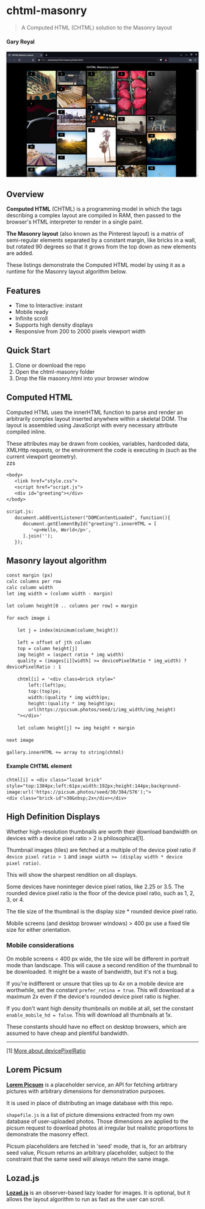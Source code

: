 # chtml-masonry
> A Computed HTML (CHTML) solution to the Masonry layout

#### Gary Royal

![screenshot](masonry.png)

## Overview

**Computed HTML** (CHTML) is a programming model in which the tags describing a complex layout are compiled in RAM, then passed to the browser's HTML interpreter to render in a single paint. 

**The Masonry layout** (also known as the Pinterest layout) is a matrix of semi-regular elements separated by a constant margin, like bricks in a wall, but rotated 90 degrees so that it grows from the top down as new elements are added.

These listings demonstrate the Computed HTML model by using it as a runtime for the Masonry layout algorithm below.


## Features 

* Time to Interactive: instant 
* Mobile ready
* Infinite scroll
* Supports high density displays
* Responsive from 200 to 2000 pixels viewport width


## Quick Start

1. Clone or download the repo
2. Open the chtml-masonry folder
3. Drop the file masonry.html into your browser window


## Computed HTML 

Computed HTML uses the innerHTML function to parse and render an arbitrarily complex layout inserted anywhere within a skeletal DOM. The layout is assembled using JavaScript with every necessary attribute compiled inline. 

These attributes may be drawn from cookies, variables, hardcoded data, XMLHttp requests, or the environment the code is executing in (such as the current viewport geometry).  
zzs
```
<body>
   <link href="style.css">
   <script href="script.js">
   <div id="greeting"></div>
</body>

script.js:
   document.addEventListener("DOMContentLoaded", function(){
      document.getElementById("greeting").innerHTML = [
         '<p>Hello, World</p>',
      ].join('');
   });
```

## Masonry layout algorithm

```
const margin (px)
calc columns per row
calc column width
let img width = (column width - margin)

let column height[0 .. columns per row] = margin

for each image i

	let j = index(minimum(column_height))
	
	left = offset of jth column
	top = column height[j]
	img height = (aspect ratio * img width)
	quality = (images[i][width] >= devicePixelRatio * img_width) ? devicePixelRatio : 1
	
	chtml[i] = '<div class=brick style="
		left:(left)px; 
		top:(top)px; 
		width:(quality * img width)px; 
		height:(quality * img height)px; 
		url(https://picsum.photos/seed/i/img_width/img_height)
	"></div>'

	let column height[j] += img height + margin
	
next image

gallery.innerHTML += array to string(chtml)
```

#### Example CHTML element
```
chtml[i] = <div class="lozad brick"
style="top:1384px;left:61px;width:192px;height:144px;background-
image:url('https://picsum.photos/seed/30/384/576');">
<div class="brick-id">30&nbsp;2x</div></div>
```


## High Definition Displays

Whether high-resolution thumbnails are worth their download bandwidth on devices with a device pixel ratio > 2 is philosophical[1].

Thumbnail images (tiles) are fetched at a multiple of the device pixel ratio if `device pixel ratio > 1` and `image width >= (display width * device pixel ratio)`.  

This will show the sharpest rendition on all displays. 

Some devices have noninteger device pixel ratios, like 2.25 or 3.5. The rounded device pixel ratio is the floor of the device pixel ratio, such as 1, 2, 3, or 4.

The tile size of the thumbnail is the display size * rounded device pixel ratio.

Mobile screens (and desktop browser windows) > 400 px use a fixed tile size for either orientation.  

### Mobile considerations 

On mobile screens < 400 px wide, the tile size will be different in portrait mode than landscape. This will cause a second rendition of the thumbnail to be downloaded. It might be a waste of bandwidth, but it's not a bug.

If you're indifferent or unsure that tiles up to 4*x* on a mobile device are worthwhile, set the constant `prefer_retina = true`. This will download at a maximum 2*x* even if the device's rounded device pixel ratio is higher. 

If you don't want high density thumbnails on mobile at all, set the constant `enable_mobile_hd = false`. This will download all thumbnails at 1*x*.

These constants should have no effect on desktop browsers, which are assumed to have cheap and plentiful bandwidth.
***
[1] [More about devicePixelRatio](https://www.quirksmode.org/blog/archives/2012/07/more_about_devi.html)


## Lorem Picsum 

**[Lorem Picsum](https://picsum.photos/)** is a placeholder service, an API for fetching arbitrary pictures with arbitrary dimensions for demonstration purposes.

It is used in place of distributing an image database with this repo.

`shapefile.js` is a list of picture dimensions extracted from my own database of user-uploaded photos. Those dimensions are applied to the picsum request to download photos at irregular but realistic proportions to demonstrate the masonry effect. 

Picsum placeholders are fetched in 'seed' mode, that is, for an arbitrary seed value, Picsum returns an arbitrary placeholder, subject to the constraint that the same seed will always return the same image.


## Lozad.js

**[Lozad.js](https://github.com/ApoorvSaxena/lozad.js)** is an observer-based lazy loader for images. It is optional, but it allows the layout algorithm to run as fast as the user can scroll. 


